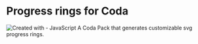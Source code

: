 # Progress rings for Coda
![Created with - JavaScript](https://img.shields.io/static/v1?label=Created+with&message=JavaScript&color=blue&logo=JavaScript)
A Coda Pack that generates customizable svg progress rings.
